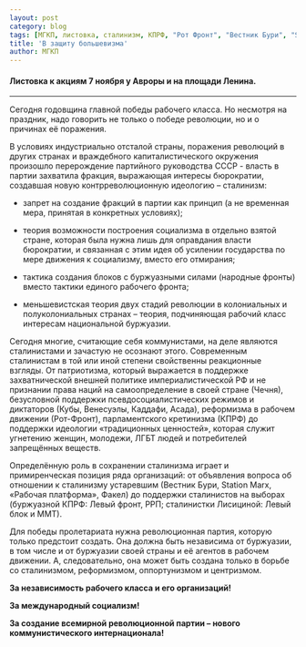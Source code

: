 ```yaml
---
layout: post
category: blog
tags: [МГКП, листовка, сталинизм, КПРФ, "Рот Фронт", "Вестник Бури", "Station Marx", "Рабочая платформа", Факел, РРП, ММТ, "Левый фронт", "Левый блок"]
title: 'В защиту большевизма'
author: МГКП
---
```


#### Листовка к акциям 7 ноября у Авроры и на площади Ленина.

<hr/>

Сегодня годовщина главной победы рабочего класса. Но несмотря на праздник, надо говорить не только о победе революции, но и о причинах её поражения.

В условиях индустриально отсталой страны, поражения революций в других странах и враждебного капиталистического окружения произошло перерождение партийного руководства СССР - власть в партии захватила фракция, выражающая интересы бюрократии, создавшая новую контрреволюционную идеологию – сталинизм:

* запрет на создание фракций в партии как принцип (а не временная мера, принятая в конкретных условиях);

* теория возможности построения социализма в отдельно взятой стране, которая была нужна лишь для оправдания власти бюрократии, и связанная с этим идея об усилении государства по мере движения к социализму, вместо его отмирания;

* тактика создания блоков с буржуазными силами (народные фронты) вместо тактики единого рабочего фронта;

* меньшевистская теория двух стадий революции в колониальных и полуколониальных странах – теория, подчиняющая рабочий класс интересам национальной буржуазии.

Сегодня многие, считающие себя коммунистами, на деле являются сталинистами и зачастую не осознают этого. Современным сталинистам в той или иной степени свойственны реакционные взгляды. От патриотизма, который выражается в поддержке захватнической внешней политике империалистической РФ и не признании права наций на самоопределение в своей стране (Чечня), безусловной поддержки псевдосоциалистических режимов и диктаторов (Кубы, Венесуэлы, Каддафи, Асада), реформизма в рабочем движении (Рот-Фронт), парламентского кретинизма (КПРФ) до поддержки идеологии «традиционных ценностей», которая служит угнетению женщин, молодежи, ЛГБТ людей и потребителей запрещённых веществ.

Определённую роль в сохранении сталинизма играет и примиренческая позиция ряда организаций: от объявления вопроса об отношении к сталинизму устаревшим (Вестник Бури, Station Marx, «Рабочая платформа», Факел) до поддержки сталинистов на выборах (буржуазной КПРФ: Левый фронт, РРП; сталинистки Лисициной: Левый блок и ММТ).

Для победы пролетариата нужна революционная партия, которую только предстоит создать. Она должна быть независима от буржуазии, в том числе и от буржуазии своей страны и её агентов в рабочем движении. А, следовательно, она может быть создана только в борьбе со сталинизмом, реформизмом, оппортунизмом и центризмом.

**За независимость рабочего класса и его организаций!**

**За международный социализм!**

**За создание всемирной революционной партии – нового коммунистического интернационала!**